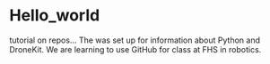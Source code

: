 # Hello_world
tutorial on repos...
The was set up for information about Python and DroneKit. 
We are learning to use GitHub for class at FHS in robotics.
